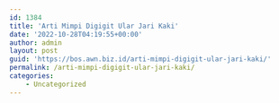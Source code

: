 ```yaml
---
id: 1384
title: 'Arti Mimpi Digigit Ular Jari Kaki'
date: '2022-10-28T04:19:55+00:00'
author: admin
layout: post
guid: 'https://bos.awn.biz.id/arti-mimpi-digigit-ular-jari-kaki/'
permalink: /arti-mimpi-digigit-ular-jari-kaki/
categories:
    - Uncategorized
---
```


